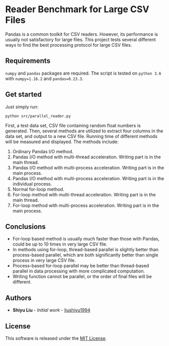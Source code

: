 # Reader Benchmark for Large CSV Files


Pandas is a common toolkit for CSV readers. However, its performance is usually not satisfactory for large files. This project tests several different ways to find the best processing protocol for large CSV files.


## Requirements

`numpy` and `pandas` packages are required. The script is tested on `python 3.6` with `numpy=1.16.2` and `pandas=0.23.3`.

## Get started

Just simply run: 

```
python src/parallel_reader.py
```

First, a test data set, CSV file containing random float numbers is generated. Then, several methods are utilized to extract four columns in the data set, and output to a new CSV file. Running time of different methods will be measured and displayed. The methods include:

1. Ordinary Pandas I/O method.
2. Pandas I/O method with multi-thread acceleration. Writing part is in the main thread.
3. Pandas I/O method with multi-process acceleration. Writing part is in the main process.
4. Pandas I/O method with multi-process acceleration. Writing part is in the individual process.
5. Normal for-loop method.
6. For-loop method with multi-thread acceleration. Writing part is in the main thread.
7. For-loop method with multi-process acceleration. Writing part is in the main process.

## Conclusions

+ For-loop based method is usually much faster than those with Pandas, could be up to 10 times in very large CSV file.
+ In methods using for-loop, thread-based parallel is slightly better than process-based parallel, which are both significantly better than single process in very large CSV file.
+ Process-based for-loop parallel may be better than thread-based parallel in data processing with more complicated computation. 
+ Writing function cannot be parallel, or the order of final files will be different.


## Authors

+ **Shiyu Liu** - *Initial work* - [liushiyu1994](https://github.com/PurpleBooth)


## License

This software is released under the [MIT License](LICENSE-MIT).